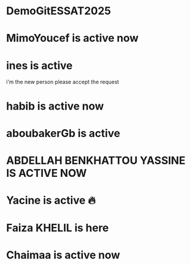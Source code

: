 # DemoGitESSAT2025
# MimoYoucef is active now
# ines is active
i'm the new person 
please accept the request
# habib is active now
# aboubakerGb is active
# ABDELLAH BENKHATTOU YASSINE IS ACTIVE NOW 
# Yacine is active 🔥
# Faiza KHELIL is here
# Chaimaa is active now

